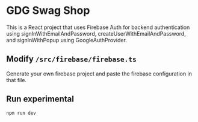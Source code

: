 # GDG Swag Shop

This is a React project that uses Firebase Auth for backend authentication using signInWithEmailAndPassword, createUserWithEmailAndPassword, and signInWithPopup using GoogleAuthProvider.

## Modify `/src/firebase/firebase.ts`

Generate your own firebase project and paste the firebase configuration in that file.

## Run experimental

```bash
npm run dev
```
